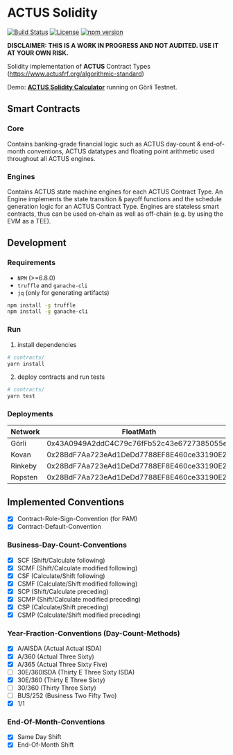 # **ACTUS** Solidity

[![Build Status](https://travis-ci.org/atpar/actus-solidity.svg?branch=master)](https://travis-ci.org/atpar/actus-solidity)
[![License](https://img.shields.io/badge/License-Apache%202.0-blue.svg)](https://opensource.org/licenses/Apache-2.0)
[![npm version](http://img.shields.io/npm/v/actus-solidity.svg?style=flat)](https://npmjs.org/package/actus-solidity "View this project on npm")

**DISCLAIMER: THIS IS A WORK IN PROGRESS AND NOT AUDITED. USE IT AT YOUR OWN RISK.**

Solidity implementation of **ACTUS** Contract Types (https://www.actusfrf.org/algorithmic-standard)

Demo: [**ACTUS Solidity Calculator**](https://www.atpar.io/actus-solidity-tool/dist/index.html) running on Görli Testnet.

## Smart Contracts

### Core
Contains banking-grade financial logic such as ACTUS day-count & end-of-month conventions, ACTUS datatypes and floating point arithmetic used throughout all ACTUS engines. 

### Engines
Contains ACTUS state machine engines for each ACTUS Contract Type. An Engine implements the state transition & payoff functions and the schedule generation logic for an ACTUS Contract Type. Engines are stateless smart contracts, thus can be used on-chain as well as off-chain (e.g. by using the EVM as a TEE).

## Development

### Requirements
- `NPM` (>=6.8.0)
- `truffle` and `ganache-cli`
- `jq` (only for generating artifacts)
```sh
npm install -g truffle
npm install -g ganache-cli
```

### Run
1. install dependencies
```sh
# contracts/
yarn install
```

2. deploy contracts and run tests
```sh
# contracts/
yarn test
```

### Deployments
| Network  | FloatMath                                  | PAMEngine                                  |
|----------|--------------------------------------------|--------------------------------------------|
| Görli    | 0x43A0949A2ddC4C79c76fFb52c43e6727385055ef | 0x8071beF6f7Ce023816Eba322428E46F22A41A5D5 |
| Kovan    | 0x28BdF7Aa723eAd1DeDd7788EF8E460ce33190E27 | 0x14Fa37eb13c8Bc8C1Ee9DF965857eC879A095D73 |
| Rinkeby  | 0x28BdF7Aa723eAd1DeDd7788EF8E460ce33190E27 | 0x14Fa37eb13c8Bc8C1Ee9DF965857eC879A095D73 | 
| Ropsten  | 0x28BdF7Aa723eAd1DeDd7788EF8E460ce33190E27 | 0x14Fa37eb13c8Bc8C1Ee9DF965857eC879A095D73 |

## Implemented Conventions
- [x] Contract-Role-Sign-Convention (for PAM)
- [x] Contract-Default-Convention

### Business-Day-Count-Conventions
- [x] SCF (Shift/Calculate following)
- [x] SCMF (Shift/Calculate modified following)
- [x] CSF (Calculate/Shift following)
- [x] CSMF (Calculate/Shift modified following)
- [x] SCP (Shift/Calculate preceding)
- [x] SCMP (Shift/Calculate modified preceding)
- [x] CSP (Calculate/Shift preceding)
- [x] CSMP (Calculate/Shift modified preceding)

### Year-Fraction-Conventions (Day-Count-Methods)
- [x] A/AISDA (Actual Actual ISDA)
- [x] A/360 (Actual Three Sixty)
- [x] A/365 (Actual Three Sixty Five)
- [ ] 30E/360ISDA (Thirty E Three Sixty ISDA)
- [x] 30E/360 (Thirty E Three Sixty)
- [ ] 30/360 (Thirty Three Sixty)
- [ ] BUS/252 (Business Two Fifty Two)
- [x] 1/1

### End-Of-Month-Conventions
- [x] Same Day Shift
- [x] End-Of-Month Shift
